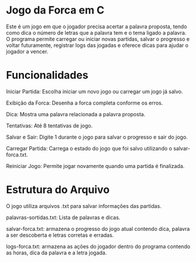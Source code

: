 # Jogo da Forca em C
Este é um jogo em que o jogador precisa acertar a palavra proposta, tendo como dica o número de letras que a palavra tem e o tema ligado a palavra. O programa permite carregar ou iniciar novas partidas, salvar o progresso e voltar futuramente, registrar logs das jogadas e oferece dicas para ajudar o jogador a vencer.

# Funcionalidades
Iniciar Partida: Escolha iniciar um novo jogo ou carregar um jogo já salvo.

Exibição da Forca: Desenha a forca completa conforme os erros.

Dica: Mostra uma palavra relacionada a palavra proposta.

Tentativas: Até 8 tentativas de jogo.

Salvar e Sair: Digite 1 durante o jogo para salvar o progresso e sair do jogo.

Carregar Partida: Carrega o estado do jogo que foi salvo utilizando o salvar-forca.txt.

Reiniciar Jogo: Permite jogar novamente quando uma partida é finalizada.

# Estrutura do Arquivo
O jogo utiliza arquivos .txt para salvar informações das partidas.

palavras-sortidas.txt: Lista de palavras e dicas.

salvar-forca.txt: armazena o progresso do jogo atual contendo dica, palavra a ser descoberta e letras corretas e erradas.

logs-forca.txt: armazena as ações do jogador dentro do programa contendo as horas, dica da palavra e a letra jogada.
